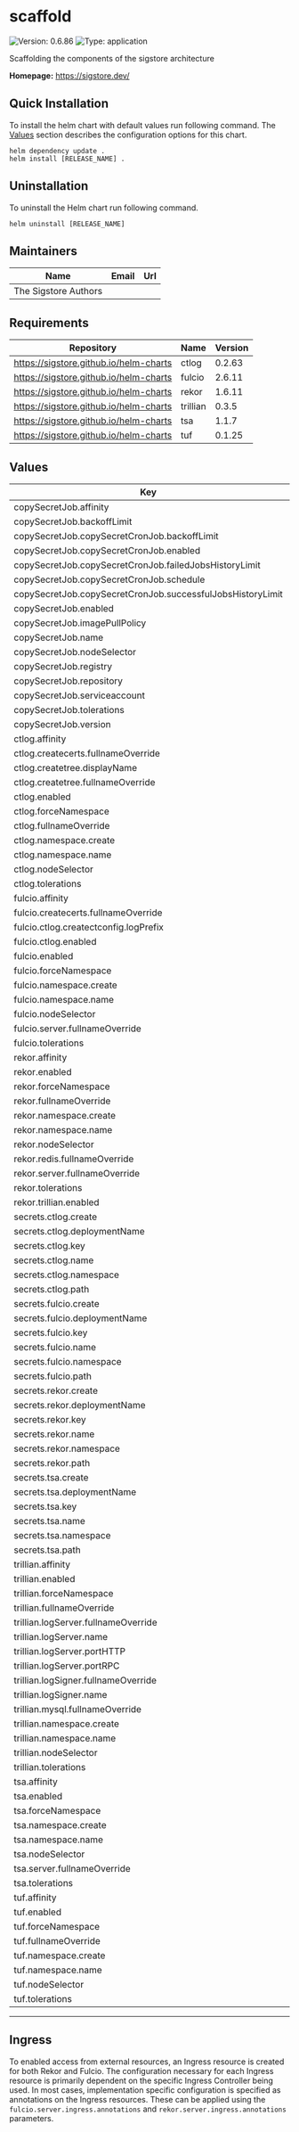 # scaffold

<!-- This README.md is generated. Please edit README.md.gotmpl -->

![Version: 0.6.86](https://img.shields.io/badge/Version-0.6.86-informational?style=flat-square) ![Type: application](https://img.shields.io/badge/Type-application-informational?style=flat-square)

Scaffolding the components of the sigstore architecture

**Homepage:** <https://sigstore.dev/>

## Quick Installation

To install the helm chart with default values run following command.
The [Values](#Values) section describes the configuration options for this chart.

```shell
helm dependency update .
helm install [RELEASE_NAME] .
```

## Uninstallation

To uninstall the Helm chart run following command.

```shell
helm uninstall [RELEASE_NAME]
```

## Maintainers

| Name | Email | Url |
| ---- | ------ | --- |
| The Sigstore Authors |  |  |

## Requirements

| Repository | Name | Version |
|------------|------|---------|
| https://sigstore.github.io/helm-charts | ctlog | 0.2.63 |
| https://sigstore.github.io/helm-charts | fulcio | 2.6.11 |
| https://sigstore.github.io/helm-charts | rekor | 1.6.11 |
| https://sigstore.github.io/helm-charts | trillian | 0.3.5 |
| https://sigstore.github.io/helm-charts | tsa | 1.1.7 |
| https://sigstore.github.io/helm-charts | tuf | 0.1.25 |

## Values

| Key | Type | Default | Description |
|-----|------|---------|-------------|
| copySecretJob.affinity | object | `{}` |  |
| copySecretJob.backoffLimit | int | `6` |  |
| copySecretJob.copySecretCronJob.backoffLimit | int | `2` |  |
| copySecretJob.copySecretCronJob.enabled | bool | `false` |  |
| copySecretJob.copySecretCronJob.failedJobsHistoryLimit | int | `1` |  |
| copySecretJob.copySecretCronJob.schedule | string | `"*/5 * * * 1-5"` |  |
| copySecretJob.copySecretCronJob.successfulJobsHistoryLimit | int | `1` |  |
| copySecretJob.enabled | bool | `false` |  |
| copySecretJob.imagePullPolicy | string | `"IfNotPresent"` |  |
| copySecretJob.name | string | `"copy-secrets-job"` |  |
| copySecretJob.nodeSelector | object | `{}` |  |
| copySecretJob.registry | string | `"docker.io"` |  |
| copySecretJob.repository | string | `"alpine/k8s"` |  |
| copySecretJob.serviceaccount | string | `"tuf-secret-copy-job"` |  |
| copySecretJob.tolerations | list | `[]` |  |
| copySecretJob.version | string | `"sha256:fb0d2db81fb0f98abb1adf5246d6f0f4d19f34031afe4759cb7ad8e2eb8d2c01"` |  |
| ctlog.affinity | object | `{}` |  |
| ctlog.createcerts.fullnameOverride | string | `"ctlog-createcerts"` |  |
| ctlog.createtree.displayName | string | `"ctlog-tree"` |  |
| ctlog.createtree.fullnameOverride | string | `"ctlog-createtree"` |  |
| ctlog.enabled | bool | `true` |  |
| ctlog.forceNamespace | string | `"ctlog-system"` |  |
| ctlog.fullnameOverride | string | `"ctlog"` |  |
| ctlog.namespace.create | bool | `true` |  |
| ctlog.namespace.name | string | `"ctlog-system"` |  |
| ctlog.nodeSelector | object | `{}` |  |
| ctlog.tolerations | list | `[]` |  |
| fulcio.affinity | object | `{}` |  |
| fulcio.createcerts.fullnameOverride | string | `"fulcio-createcerts"` |  |
| fulcio.ctlog.createctconfig.logPrefix | string | `"sigstorescaffolding"` |  |
| fulcio.ctlog.enabled | bool | `false` |  |
| fulcio.enabled | bool | `true` |  |
| fulcio.forceNamespace | string | `"fulcio-system"` |  |
| fulcio.namespace.create | bool | `true` |  |
| fulcio.namespace.name | string | `"fulcio-system"` |  |
| fulcio.nodeSelector | object | `{}` |  |
| fulcio.server.fullnameOverride | string | `"fulcio-server"` |  |
| fulcio.tolerations | list | `[]` |  |
| rekor.affinity | object | `{}` |  |
| rekor.enabled | bool | `true` |  |
| rekor.forceNamespace | string | `"rekor-system"` |  |
| rekor.fullnameOverride | string | `"rekor"` |  |
| rekor.namespace.create | bool | `true` |  |
| rekor.namespace.name | string | `"rekor-system"` |  |
| rekor.nodeSelector | object | `{}` |  |
| rekor.redis.fullnameOverride | string | `"rekor-redis"` |  |
| rekor.server.fullnameOverride | string | `"rekor-server"` |  |
| rekor.tolerations | list | `[]` |  |
| rekor.trillian.enabled | bool | `false` |  |
| secrets.ctlog.create | bool | `false` |  |
| secrets.ctlog.deploymentName | string | `"ctlog"` |  |
| secrets.ctlog.key | string | `"public"` |  |
| secrets.ctlog.name | string | `"ctlog-public-key"` |  |
| secrets.ctlog.namespace | string | `"ctlog-system"` |  |
| secrets.ctlog.path | string | `"ctfe.pub"` |  |
| secrets.fulcio.create | bool | `false` |  |
| secrets.fulcio.deploymentName | string | `"fulcio-server"` |  |
| secrets.fulcio.key | string | `"cert"` |  |
| secrets.fulcio.name | string | `"fulcio-server-secret"` |  |
| secrets.fulcio.namespace | string | `"fulcio-system"` |  |
| secrets.fulcio.path | string | `"fulcio_v1.crt.pem"` |  |
| secrets.rekor.create | bool | `false` |  |
| secrets.rekor.deploymentName | string | `"rekor-server"` |  |
| secrets.rekor.key | string | `"key"` |  |
| secrets.rekor.name | string | `"rekor-public-key"` |  |
| secrets.rekor.namespace | string | `"rekor-system"` |  |
| secrets.rekor.path | string | `"rekor.pub"` |  |
| secrets.tsa.create | bool | `false` |  |
| secrets.tsa.deploymentName | string | `"tsa-server"` |  |
| secrets.tsa.key | string | `"cert-chain"` |  |
| secrets.tsa.name | string | `"tsa-cert-chain"` |  |
| secrets.tsa.namespace | string | `"tsa-system"` |  |
| secrets.tsa.path | string | `"tsa.certchain.pem"` |  |
| trillian.affinity | object | `{}` |  |
| trillian.enabled | bool | `true` |  |
| trillian.forceNamespace | string | `"trillian-system"` |  |
| trillian.fullnameOverride | string | `"trillian"` |  |
| trillian.logServer.fullnameOverride | string | `"trillian-logserver"` |  |
| trillian.logServer.name | string | `"trillian-logserver"` |  |
| trillian.logServer.portHTTP | int | `8090` |  |
| trillian.logServer.portRPC | int | `8091` |  |
| trillian.logSigner.fullnameOverride | string | `"trillian-logsigner"` |  |
| trillian.logSigner.name | string | `"trillian-logsigner"` |  |
| trillian.mysql.fullnameOverride | string | `"trillian-mysql"` |  |
| trillian.namespace.create | bool | `true` |  |
| trillian.namespace.name | string | `"trillian-system"` |  |
| trillian.nodeSelector | object | `{}` |  |
| trillian.tolerations | list | `[]` |  |
| tsa.affinity | object | `{}` |  |
| tsa.enabled | bool | `false` |  |
| tsa.forceNamespace | string | `"tsa-system"` |  |
| tsa.namespace.create | bool | `true` |  |
| tsa.namespace.name | string | `"tsa-system"` |  |
| tsa.nodeSelector | object | `{}` |  |
| tsa.server.fullnameOverride | string | `"tsa-server"` |  |
| tsa.tolerations | list | `[]` |  |
| tuf.affinity | object | `{}` |  |
| tuf.enabled | bool | `false` |  |
| tuf.forceNamespace | string | `"tuf-system"` |  |
| tuf.fullnameOverride | string | `"tuf"` |  |
| tuf.namespace.create | bool | `true` |  |
| tuf.namespace.name | string | `"tuf-system"` |  |
| tuf.nodeSelector | object | `{}` |  |
| tuf.tolerations | list | `[]` |  |

----------------------------------------------

## Ingress

To enabled access from external resources, an Ingress resource is created for both Rekor and Fulcio. The configuration necessary for each Ingress resource is primarily dependent on the specific Ingress Controller being used. In most cases, implementation specific configuration is specified as annotations on the Ingress resources. These can be applied using the `fulcio.server.ingress.annotations` and `rekor.server.ingress.annotations` parameters.
